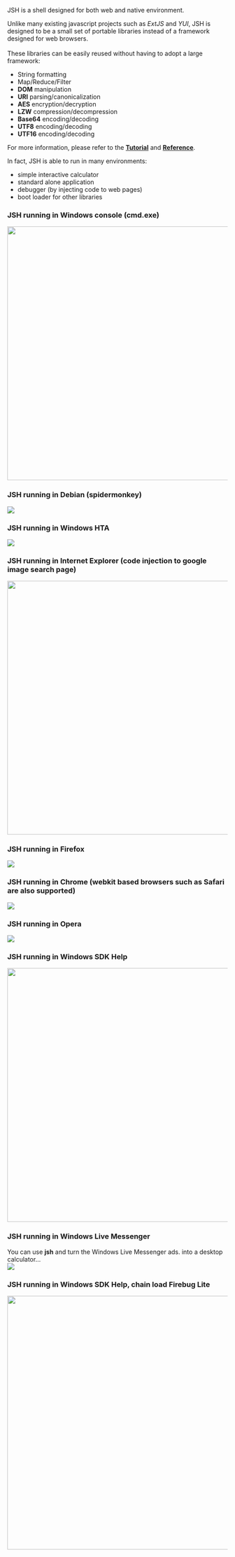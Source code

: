 JSH is a shell designed for both web and native environment.
<br>

Unlike many existing javascript projects such as <i>ExtJS</i> and <i>YUI</i>, JSH is designed to be a small set of portable libraries instead of a framework designed for web browsers.<br>
<br>
These libraries can be easily reused without having to adopt a large framework:<br>
<ul><li>String formatting<br>
</li><li>Map/Reduce/Filter<br>
</li><li><b>DOM</b> manipulation<br>
</li><li><b>URI</b> parsing/canonicalization<br>
</li><li><b>AES</b> encryption/decryption<br>
</li><li><b>LZW</b> compression/decompression<br>
</li><li><b>Base64</b> encoding/decoding<br>
</li><li><b>UTF8</b> encoding/decoding<br>
</li><li><b>UTF16</b> encoding/decoding</li></ul>

For more information, please refer to the <b><a href='Tutorial.md'>Tutorial</a></b> and <b><a href='Reference.md'>Reference</a></b>.<br>

In fact, JSH is able to run in many environments:<br>
<ul><li>simple interactive calculator<br>
</li><li>standard alone application<br>
</li><li>debugger (by injecting code to web pages)<br>
</li><li>boot loader for other libraries</li></ul>

<h3>JSH running in Windows console (cmd.exe)</h3>
<img src='http://jsh.googlecode.com/files/jsh_win32console.png' width='580' />
<h3>JSH running in Debian (spidermonkey)</h3>
<img src='http://jsh.googlecode.com/files/jsh_linux.png' />
<h3>JSH running in Windows HTA</h3>
<img src='http://jsh.googlecode.com/files/jsh_hta.png' />
<h3>JSH running in Internet Explorer (code injection to google image search page)</h3>
<img src='http://jsh.googlecode.com/files/jsh_win32ie.png' width='580' />
<h3>JSH running in Firefox</h3>
<img src='http://jsh.googlecode.com/files/jsh_firefox.png' />
<h3>JSH running in Chrome (webkit based browsers such as Safari are also supported)</h3>
<img src='http://jsh.googlecode.com/files/jsh_chrome.png' />
<h3>JSH running in Opera</h3>
<img src='http://jsh.googlecode.com/files/jsh_opera.png' />
<h3>JSH running in Windows SDK Help</h3>
<img src='http://jsh.googlecode.com/files/jsh_win32msdn.png' width='580' />
<h3>JSH running in Windows Live Messenger</h3>
You can use <b>jsh</b> and turn the Windows Live Messenger ads. into a desktop calculator...<br>
<img src='http://jsh.googlecode.com/files/jsh_win32msn.png' />
<h3>JSH running in Windows SDK Help, chain load Firebug Lite</h3>
<img src='http://jsh.googlecode.com/files/jsh_win32firebug.png' width='580' />